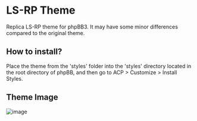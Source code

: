 # LS-RP Theme
Replica LS-RP theme for phpBB3. It may have some minor differences compared to the original theme.

## How to install?

Place the theme from the 'styles' folder into the 'styles' directory located in the root directory of phpBB, and then go to ACP > Customize > Install Styles.

## Theme Image

![image](https://github.com/ulasbayraktar/lsrp-theme/assets/73671806/dedb3708-932c-43ee-80f7-1fa0ce3a8a91)


